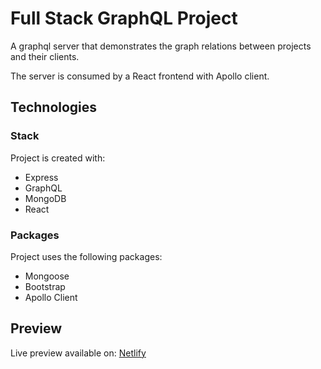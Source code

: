 # Full Stack GraphQL Project

A graphql server that demonstrates the graph relations between projects and their clients.

The server is consumed by a React frontend with Apollo client.

## Technologies

### Stack
Project is created with: 
* Express
* GraphQL
* MongoDB
* React

### Packages
Project uses the following packages: 
* Mongoose
* Bootstrap
* Apollo Client

## Preview
Live preview available on: [Netlify](https://fronom-react-graph.netlify.app/)